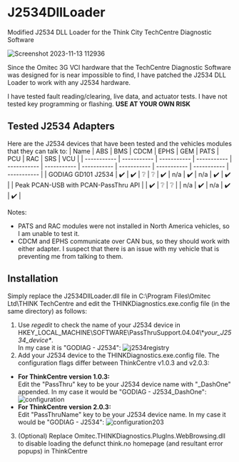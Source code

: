 # J2534DllLoader
Modified J2534 DLL Loader for the Think City TechCentre Diagnostic Software

![Screenshot 2023-11-13 112936](https://github.com/hrmnc/J2534DllLoader/assets/2160109/85254f2c-8e50-4409-baf6-5759b0b488cc)

Since the Omitec 3G VCI hardware that the TechCentre Diagnostic Software was designed for is near impossible to find, I have patched the J2534 DLL Loader to work with any J2534 hardware.

I have tested fault reading/clearing, live data, and actuator tests. I have not tested key programming or flashing. **USE AT YOUR OWN RISK**
<!---
I have tested this patch to work on a cheap $20 GODIAG J2534 adapter, shown below, which can be found on eBay or Amazon. It works, but disconnects often. A higher quality J2534 adapter like one from Drew Tech or a Mongoose might work better.

<img src="https://github.com/hrmnc/J2534DllLoader/assets/2160109/e15bdf3f-19b0-47cb-8241-70ef26f74222)" alt="drawing" width="500"/>
--->
## Tested J2534 Adapters
Here are the J2534 devices that have been tested and the vehicles modules that they can talk to:
| Name | ABS | BMS | CDCM | EPHS | GEM | PATS | PCU | RAC | SRS | VCU |
| ----------- | ----------- | ----------- | ----------- | ----------- | ----------- | ----------- | ----------- | ----------- | ----------- | ----------- |
| GODIAG GD101 J2534 | :heavy_check_mark: | :heavy_check_mark: | :grey_question: | :grey_question: | :heavy_check_mark: | n/a | :heavy_check_mark: | n/a | :heavy_check_mark: | :heavy_check_mark: |
| Peak PCAN-USB with PCAN-PassThru API |  | :heavy_check_mark: | :grey_question: | :grey_question: |  | n/a | :heavy_check_mark: | n/a | :heavy_check_mark: | :heavy_check_mark: |

Notes:
- PATS and RAC modules were not installed in North America vehicles, so I am unable to test it.
- CDCM and EPHS communicate over CAN bus, so they should work with either adapter. I suspect that there is an issue with my vehicle that is preventing me from talking to them.

<!--- ![image](https://github.com/hrmnc/J2534DllLoader/assets/2160109/e4a0856d-4f76-4d10-80b3-4c99682d1505) --->

## Installation
Simply replace the J2534DllLoader.dll file in C:\Program Files\Omitec Ltd\THINK TechCentre and edit the THINKDiagnostics.exe.config file (in the same directory) as follows:

1. Use *regedit* to check the name of your J2534 device in HKEY_LOCAL_MACHINE\SOFTWARE\PassThruSupport.04.04\\\**your_J2534_device\**. <br> In my case it is "GODIAG - J2534":
  ![j2534registry](https://github.com/hrmnc/J2534DllLoader/assets/2160109/46bcb8cb-ae89-414a-8a4e-1e3455ff94f7)
2. Add your J2534 device to the THINKDiagnostics.exe.config file. The configuration flags differ between ThinkCentre v1.0.3 and v2.0.3:
- **For ThinkCentre version 1.0.3:** <br>
     Edit the "PassThru" key to be your J2534 device name with "_DashOne" appended. In my case it would be "GODIAG - J2534_DashOne":
     ![configuration](https://github.com/hrmnc/J2534DllLoader/assets/2160109/b49cc87f-680b-4e10-84d7-2945f788025e)
- **For ThinkCentre version 2.0.3:** <br>
     Edit "PassThruName" key to be your J2534 device name. In my case it would be "GODIAG - J2534":
     ![configuration203](https://github.com/hrmnc/J2534DllLoader/assets/2160109/c8e027d7-a222-432a-ad69-60256e2b73e1)
3. (Optional) Replace Omitec.THINKDiagnostics.PlugIns.WebBrowsing.dll to disable loading the defunct think.no homepage (and resultant error popups) in ThinkCentre
